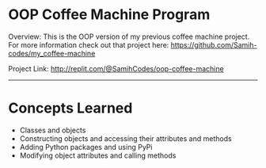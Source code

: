 # OOP Coffee Machine Program
Overview: This is the OOP version of my previous coffee machine project. For more information check out that project here: https://github.com/Samih-codes/my_coffee-machine

Project Link: http://replit.com/@SamihCodes/oop-coffee-machine

---
# Concepts Learned
- Classes and objects
- Constructing objects and accessing their attributes and methods
- Adding Python packages and using PyPi
- Modifying object attributes and calling methods
